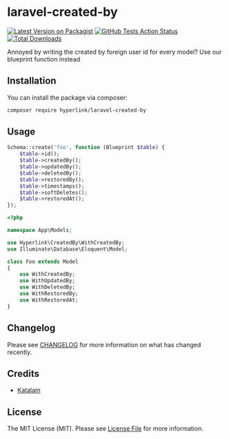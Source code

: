 # laravel-created-by

[![Latest Version on Packagist](https://img.shields.io/packagist/v/hyperlink/laravel-created-by.svg?style=flat-square)](https://packagist.org/packages/hyperlink/laravel-created-by)
[![GitHub Tests Action Status](https://img.shields.io/github/actions/workflow/status/hyperlink/laravel-created-by/run-tests.yml?branch=main&label=tests&style=flat-square)](https://github.com/hyperlink/laravel-created-by/actions?query=workflow%3Arun-tests+branch%3Amain)
[![Total Downloads](https://img.shields.io/packagist/dt/hyperlink/laravel-created-by.svg?style=flat-square)](https://packagist.org/packages/hyperlink/laravel-created-by)

Annoyed by writing the created by foreign user id for every model? Use our blueprint function instead

## Installation

You can install the package via composer:

```bash
composer require hyperlink/laravel-created-by
```

## Usage

```php
Schema::create('foo', function (Blueprint $table) {
    $table->id();
    $table->createdBy();
    $table->updatedBy();
    $table->deletedBy();
    $table->restoredBy();
    $table->timestamps();
    $table->softDeletes();
    $table->restoredAt();
});
```
```php
<?php

namespace App\Models;

use Hyperlink\CreatedBy\WithCreatedBy;
use Illuminate\Database\Eloquent\Model;

class Foo extends Model
{
    use WithCreatedBy;
    use WithUpdatedBy;
    use WithDeletedBy;
    use WithRestoredBy;
    use WithRestoredAt;
}
```

## Changelog

Please see [CHANGELOG](CHANGELOG.md) for more information on what has changed recently.

## Credits

- [Katalam](https://github.com/Katalam)

## License

The MIT License (MIT). Please see [License File](LICENSE.md) for more information.
